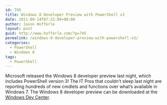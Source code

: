 ```yaml
---
id: 745
title: Windows 8 Developer Preview with PowerShell v3
date: 2011-09-14T07:22:09+00:00
author: Jason Hofferle
layout: post
guid: http://www.hofferle.com/?p=745
permalink: /windows-8-developer-preview-with-powershell-v3/
categories:
  - PowerShell
  - Windows 8
tags:
  - PowerShell
---
```

Microsoft released the Windows 8 developer preview last night, which includes PowerShell version 3! The IT Pros that couldn&#8217;t sleep last night are reporting hundreds of new cmdlets and functions over what&#8217;s available in Windows 7. The Windows 8 developer preview can be downloaded at the [Windows Dev Center](http://dev.windows.com/).
